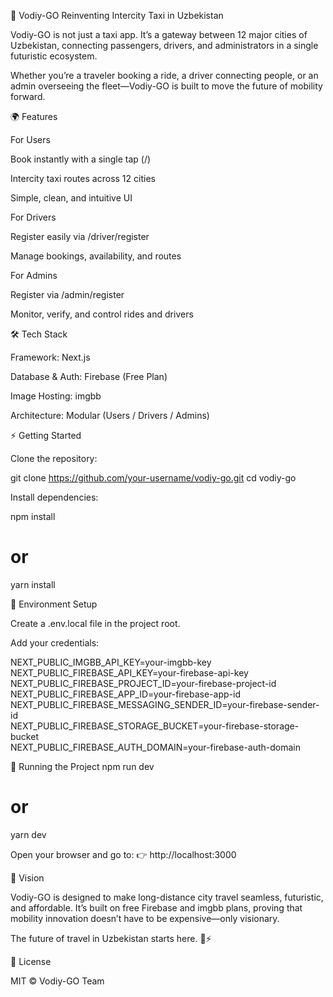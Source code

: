 🚀 Vodiy-GO
Reinventing Intercity Taxi in Uzbekistan

Vodiy-GO is not just a taxi app.
It’s a gateway between 12 major cities of Uzbekistan, connecting passengers, drivers, and administrators in a single futuristic ecosystem.

Whether you’re a traveler booking a ride, a driver connecting people, or an admin overseeing the fleet—Vodiy-GO is built to move the future of mobility forward.

🌍 Features

For Users

Book instantly with a single tap (/)

Intercity taxi routes across 12 cities

Simple, clean, and intuitive UI

For Drivers

Register easily via /driver/register

Manage bookings, availability, and routes

For Admins

Register via /admin/register

Monitor, verify, and control rides and drivers

🛠️ Tech Stack

Framework: Next.js

Database & Auth: Firebase (Free Plan)

Image Hosting: imgbb

Architecture: Modular (Users / Drivers / Admins)

⚡ Getting Started

Clone the repository:

git clone https://github.com/your-username/vodiy-go.git
cd vodiy-go


Install dependencies:

npm install
# or
yarn install

🔑 Environment Setup

Create a .env.local file in the project root.

Add your credentials:

NEXT_PUBLIC_IMGBB_API_KEY=your-imgbb-key  
NEXT_PUBLIC_FIREBASE_API_KEY=your-firebase-api-key  
NEXT_PUBLIC_FIREBASE_PROJECT_ID=your-firebase-project-id  
NEXT_PUBLIC_FIREBASE_APP_ID=your-firebase-app-id  
NEXT_PUBLIC_FIREBASE_MESSAGING_SENDER_ID=your-firebase-sender-id  
NEXT_PUBLIC_FIREBASE_STORAGE_BUCKET=your-firebase-storage-bucket  
NEXT_PUBLIC_FIREBASE_AUTH_DOMAIN=your-firebase-auth-domain  

🚦 Running the Project
npm run dev
# or
yarn dev


Open your browser and go to:
👉 http://localhost:3000

🌌 Vision

Vodiy-GO is designed to make long-distance city travel seamless, futuristic, and affordable.
It’s built on free Firebase and imgbb plans, proving that mobility innovation doesn’t have to be expensive—only visionary.

The future of travel in Uzbekistan starts here. 🚖⚡

📜 License

MIT © Vodiy-GO Team
